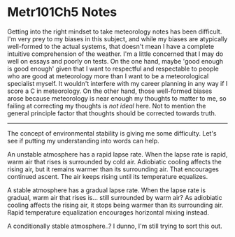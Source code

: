 # Metr101Ch5 Notes

Getting into the right mindset to take meteorology notes has been difficult.  I'm very prey to my biases in this subject, and while my biases are atypically well-formed to the actual systems, that doesn't mean I have a complete intuitive comprehension of the weather.  I'm a little concerned that I may do well on essays and poorly on tests.  On the one hand, maybe 'good enough is good enough' given that I want to respectful and respectable to people who are good at meteorology more than I want to be a meteorological specialist myself.  It wouldn't interfere with my career planning in any way if I score a C in meteorology.  On the other hand, those well-formed biases arose because meteorology is near enough my thoughts to matter to me, so failing at correcting my thoughts is *not ideal* here.  Not to mention the general principle factor that thoughts should be corrected towards truth.

---
The concept of environmental stability is giving me some difficulty.  Let's see if putting my understanding into words can help.

An unstable atmosphere has a rapid lapse rate.  When the lapse rate is rapid, warm air that rises is surrounded by cold air.  Adiobiatic cooling affects the rising air, but it remains warmer than its surrounding air.  That encourages continued ascent.  The air keeps rising until its temperature equalizes.

A stable atmosphere has a gradual lapse rate.  When the lapse rate is gradual, warm air that rises is...  still surrounded by warm air?  As adiobiatic cooling affects the rising air, it stops being warmer than its surrounding air.  Rapid temperature equalization encourages horizontal mixing instead.

A conditionally stable atmosphere..?  I dunno, I'm still trying to sort this out.